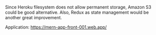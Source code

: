 Since Heroku filesystem does not allow permanent storage, Amazon S3 could be good alternative.
Also, Redux as state management would be another great improvement.

Application: https://mern-app-front-001.web.app/
